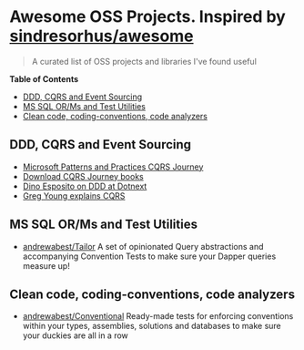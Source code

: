 # Awesome OSS Projects. Inspired by [sindresorhus/awesome](https://github.com/sindresorhus/awesome)

> A curated list of OSS projects and libraries I've found useful 

**Table of Contents**

- [DDD, CQRS and Event Sourcing](#ddd-cqrs-event-sourcing)
- [MS SQL OR/Ms and Test Utilities](#mssql-orms-test-utils)
- [Clean code, coding-conventions, code analyzers](#clean-code-analyzers)

## DDD, CQRS and Event Sourcing

- [Microsoft Patterns and Practices CQRS Journey](https://github.com/mishrsud/cqrs-journey)
- [Download CQRS Journey books](https://www.microsoft.com/en-us/download/details.aspx?id=34774)
- [Dino Esposito on DDD at Dotnext](https://www.youtube.com/watch?v=6hkXkz4aQzQ)
- [Greg Young explains CQRS](http://codebetter.com/gregyoung/2010/02/16/cqrs-task-based-uis-event-sourcing-agh/)

## MS SQL OR/Ms and Test Utilities

- [andrewabest/Tailor](https://github.com/andrewabest/Tailor)
A set of opinionated Query abstractions and accompanying Convention Tests to make sure your Dapper queries measure up!

## Clean code, coding-conventions, code analyzers

- [andrewabest/Conventional](https://github.com/andrewabest/Conventional)
Ready-made tests for enforcing conventions within your types, assemblies, solutions and databases to make sure your duckies are all in a row